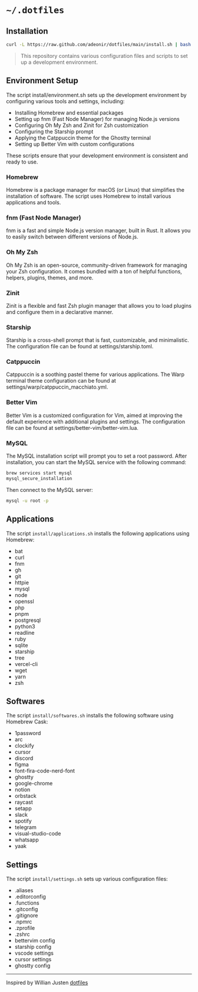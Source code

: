 # `~/.dotfiles`

## Installation

```bash
curl -L https://raw.github.com/adeonir/dotfiles/main/install.sh | bash
```

> This repository contains various configuration files and scripts to set up a development environment.

## Environment Setup

The script install/environment.sh sets up the development environment by configuring various tools and settings, including:

- Installing Homebrew and essential packages
- Setting up fnm (Fast Node Manager) for managing Node.js versions
- Configuring Oh My Zsh and Zinit for Zsh customization
- Configuring the Starship prompt
- Applying the Catppuccin theme for the Ghostty terminal
- Setting up Better Vim with custom configurations

These scripts ensure that your development environment is consistent and ready to use.

### Homebrew

Homebrew is a package manager for macOS (or Linux) that simplifies the installation of software. The script uses Homebrew to install various applications and tools.

### fnm (Fast Node Manager)

fnm is a fast and simple Node.js version manager, built in Rust. It allows you to easily switch between different versions of Node.js.

### Oh My Zsh

Oh My Zsh is an open-source, community-driven framework for managing your Zsh configuration. It comes bundled with a ton of helpful functions, helpers, plugins, themes, and more.

### Zinit

Zinit is a flexible and fast Zsh plugin manager that allows you to load plugins and configure them in a declarative manner.

### Starship

Starship is a cross-shell prompt that is fast, customizable, and minimalistic. The configuration file can be found at settings/starship.toml.

### Catppuccin

Catppuccin is a soothing pastel theme for various applications. The Warp terminal theme configuration can be found at settings/warp/catppuccin_macchiato.yml.

### Better Vim

Better Vim is a customized configuration for Vim, aimed at improving the default experience with additional plugins and settings. The configuration file can be found at settings/better-vim/better-vim.lua.

### MySQL

The MySQL installation script will prompt you to set a root password. After installation, you can start the MySQL service with the following command:

```bash
brew services start mysql
mysql_secure_installation
```

Then connect to the MySQL server:

```bash
mysql -u root -p
```

## Applications

The script `install/applications.sh` installs the following applications using Homebrew:

- bat
- curl
- fnm
- gh
- git
- httpie
- mysql
- node
- openssl
- php
- pnpm
- postgresql
- python3
- readline
- ruby
- sqlite
- starship
- tree
- vercel-cli
- wget
- yarn
- zsh

## Softwares

The script `install/softwares.sh` installs the following software using Homebrew Cask:

- 1password
- arc
- clockify
- cursor
- discord
- figma
- font-fira-code-nerd-font
- ghostty
- google-chrome
- notion
- orbstack
- raycast
- setapp
- slack
- spotify
- telegram
- visual-studio-code
- whatsapp
- yaak

## Settings

The script `install/settings.sh` sets up various configuration files:

- .aliases
- .editorconfig
- .functions
- .gitconfig
- .gitignore
- .npmrc
- .zprofile
- .zshrc
- bettervim config
- starship config
- vscode settings
- cursor settings
- ghostty config
---

Inspired by Willian Justen [dotfiles](https://github.com/willianjusten/dotfiles)
